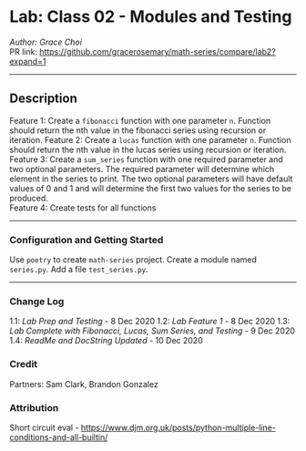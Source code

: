 # Lab: Class 02 - Modules and Testing

_Author: Grace Choi_  
PR link: https://github.com/gracerosemary/math-series/compare/lab2?expand=1 

---

## Description

Feature 1: Create a `fibonacci` function with one parameter `n`. Function should return the nth value in the fibonacci series using recursion or iteration.
Feature 2: Create a `lucas` function with one parameter `n`. Function should return the nth value in the lucas series using recursion or iteration.
Feature 3: Create a `sum_series` function with one required parameter and two optional parameters. The required parameter will determine which element in the series to print. The two optional parameters will have default values of 0 and 1 and will determine the first two values for the series to be produced.  
Feature 4: Create tests for all functions

---

### Configuration and Getting Started

Use `poetry` to create `math-series` project.
Create a module named `series.py`.
Add a file `test_series.py`.

---

### Change Log

1.1: _Lab Prep and Testing_ - 8 Dec 2020
1.2: _Lab Feature 1_ - 8 Dec 2020
1.3: _Lab Complete with Fibonacci, Lucas, Sum Series, and Testing_ - 9 Dec 2020
1.4: _ReadMe and DocString Updated_ - 10 Dec 2020

### Credit

Partners: Sam Clark, Brandon Gonzalez

### Attribution

Short circuit eval - https://www.djm.org.uk/posts/python-multiple-line-conditions-and-all-builtin/
